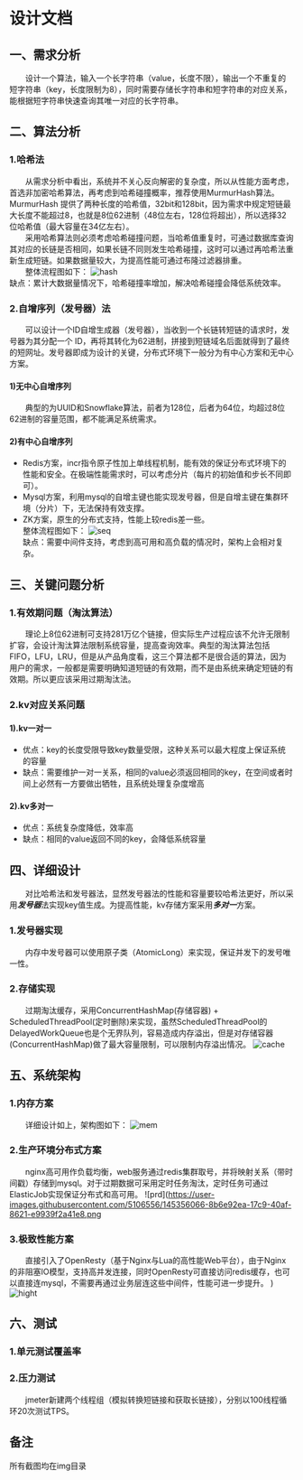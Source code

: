# 设计文档

## 一、需求分析
&emsp;&emsp;设计一个算法，输入一个长字符串（value，长度不限），输出一个不重复的短字符串（key，长度限制为8），同时需要存储长字符串和短字符串的对应关系，能根据短字符串快速查询其唯一对应的长字符串。

## 二、算法分析
### 1.哈希法
&emsp;&emsp;从需求分析中看出，系统并不关心反向解密的复杂度，所以从性能方面考虑，首选非加密哈希算法，再考虑到哈希碰撞概率，推荐使用MurmurHash算法。MurmurHash 提供了两种长度的哈希值，32bit和128bit，因为需求中规定短链最大长度不能超过8，也就是8位62进制（48位左右，128位将超出），所以选择32位哈希值（最大容量在34亿左右）。  
&emsp;&emsp;采用哈希算法则必须考虑哈希碰撞问题，当哈希值重复时，可通过数据库查询其对应的长链是否相同，如果长链不同则发生哈希碰撞，这时可以通过再哈希法重新生成短链。如果数据量较大，为提高性能可通过布隆过滤器排重。  
&emsp;&emsp;整体流程图如下：
![hash](https://user-images.githubusercontent.com/5106556/145355966-132d1e0e-19e3-4266-a421-70eb621b6367.png)  
缺点：累计大数据量情况下，哈希碰撞率增加，解决哈希碰撞会降低系统效率。

### 2.自增序列（发号器）法
&emsp;&emsp;可以设计一个ID自增生成器（发号器），当收到一个长链转短链的请求时，发号器为其分配一个 ID，再将其转化为62进制，拼接到短链域名后面就得到了最终的短网址。发号器即成为设计的关键，分布式环境下一般分为有中心方案和无中心方案。
#### 1)无中心自增序列
&emsp;&emsp;典型的为UUID和Snowflake算法，前者为128位，后者为64位，均超过8位62进制的容量范围，都不能满足系统需求。
#### 2)有中心自增序列
- Redis方案，incr指令原子性加上单线程机制，能有效的保证分布式环境下的性能和安全。在极端性能需求时，可以考虑分片（每片的初始值和步长不同即可）。
- Mysql方案，利用mysql的自增主键也能实现发号器，但是自增主键在集群环境（分片）下，无法保持有效支撑。
- ZK方案，原生的分布式支持，性能上较redis差一些。  
整体流程图如下：
![seq](https://user-images.githubusercontent.com/5106556/145355995-b6896290-05df-48fc-8382-5135b3476dfd.png)  
缺点：需要中间件支持，考虑到高可用和高负载的情况时，架构上会相对复杂。


## 三、关键问题分析
### 1.有效期问题（淘汰算法）
&emsp;&emsp;理论上8位62进制可支持281万亿个链接，但实际生产过程应该不允许无限制扩容，会设计淘汰算法限制系统容量，提高查询效率。典型的淘汰算法包括FIFO，LFU，LRU，但是从产品角度看，这三个算法都不是很合适的算法，因为用户的需求，一般都是需要明确知道短链的有效期，而不是由系统来确定短链的有效期。所以更应该采用过期淘汰法。

### 2.kv对应关系问题
#### 1).kv一对一
- 优点：key的长度受限导致key数量受限，这种关系可以最大程度上保证系统的容量
- 缺点：需要维护一对一关系，相同的value必须返回相同的key，在空间或者时间上必然有一方要做出牺牲，且系统处理复杂度增高

#### 2).kv多对一
- 优点：系统复杂度降低，效率高
- 缺点：相同的value返回不同的key，会降低系统容量

## 四、详细设计
&emsp;&emsp;对比哈希法和发号器法，显然发号器法的性能和容量要较哈希法更好，所以采用***发号器***法实现key值生成。为提高性能，kv存储方案采用***多对一***方案。  
### 1.发号器实现
&emsp;&emsp;内存中发号器可以使用原子类（AtomicLong）来实现，保证并发下的发号唯一性。

### 2.存储实现
&emsp;&emsp;过期淘汰缓存，采用ConcurrentHashMap(存储容器) + ScheduledThreadPool(定时删除)来实现，虽然ScheduledThreadPool的DelayedWorkQueue也是个无界队列，容易造成内存溢出，但是对存储容器(ConcurrentHashMap)做了最大容量限制，可以限制内存溢出情况。
![cache](https://user-images.githubusercontent.com/5106556/145356031-5d6b8c2c-1bb0-41d6-91de-ce7196a4049e.png)  

## 五、系统架构
### 1.内存方案
&emsp;&emsp;详细设计如上，架构图如下：
![mem](https://user-images.githubusercontent.com/5106556/145356043-6a5e4ee8-8de5-43ac-8c4b-9dece9def5e6.png)  

### 2.生产环境分布式方案
&emsp;&emsp;nginx高可用作负载均衡，web服务通过redis集群取号，并将映射关系（带时间戳）存储到mysql。对于过期数据可采用定时任务淘汰，定时任务可通过ElasticJob实现保证分布式和高可用。
![prd](https://user-images.githubusercontent.com/5106556/145356066-8b6e92ea-17c9-40af-8621-e9939f2a41e8.png

### 3.极致性能方案
&emsp;&emsp;直接引入了OpenResty（基于Nginx与Lua的高性能Web平台），由于Nginx的非阻塞IO模型，支持高并发连接，同时OpenResty可直接访问redis缓存，也可以直接连mysql，不需要再通过业务层连这些中间件，性能可进一步提升。
)
![hight](https://user-images.githubusercontent.com/5106556/145356090-16d889d5-94f4-4aeb-9571-407b66d2e433.png)  

## 六、测试
### 1.单元测试覆盖率

### 2.压力测试
&emsp;&emsp;jmeter新建两个线程组（模拟转换短链接和获取长链接），分别以100线程循环20次测试TPS。


## 备注
所有截图均在img目录


